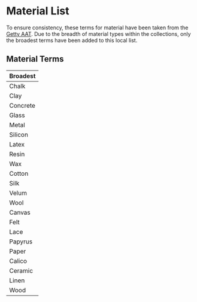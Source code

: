 # Material List

To ensure consistency, these terms for material have been taken from the [Getty AAT](https://www.getty.edu/research/tools/vocabularies/aat/). Due to the breadth of material types within the collections, only the broadest terms have been added to this local list. 

## Material Terms <a id="technique-terms"></a>

| Broadest |
| :--- |
| Chalk |
| Clay |
| Concrete |
| Glass |
| Metal |
| Silicon |
| Latex |
| Resin |
| Wax |
| Cotton |
| Silk |
| Velum |
| Wool |
| Canvas |
| Felt |
| Lace |
| Papyrus |
| Paper |
| Calico |
| Ceramic |
| Linen |
| Wood |


